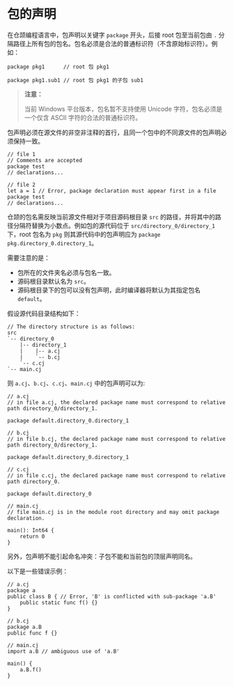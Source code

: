 # 包的声明

在仓颉编程语言中，包声明以关键字 `package` 开头，后接 root 包至当前包由 `.` 分隔路径上所有包的包名。包名必须是合法的普通标识符（不含原始标识符）。例如：

<!-- compile -->

```cangjie
package pkg1      // root 包 pkg1
```

<!-- compile -->

```cangjie
package pkg1.sub1 // root 包 pkg1 的子包 sub1
```

> **注意：**
>
> 当前 Windows 平台版本，包名暂不支持使用 Unicode 字符，包名必须是一个仅含 ASCII 字符的合法的普通标识符。

包声明必须在源文件的非空非注释的首行，且同一个包中的不同源文件的包声明必须保持一致。

<!-- compile.error -->
<!-- cfg="-p test --output-type=staticlib" -->

```cangjie
// file 1
// Comments are accepted
package test
// declarations...

// file 2
let a = 1 // Error, package declaration must appear first in a file
package test
// declarations...
```

仓颉的包名需反映当前源文件相对于项目源码根目录 `src` 的路径，并将其中的路径分隔符替换为小数点。例如包的源代码位于 `src/directory_0/directory_1` 下，root 包名为 `pkg` 则其源代码中的包声明应为 `package pkg.directory_0.directory_1`。

需要注意的是：

- 包所在的文件夹名必须与包名一致。
- 源码根目录默认名为 `src`。
- 源码根目录下的包可以没有包声明，此时编译器将默认为其指定包名 `default`。

假设源代码目录结构如下：

```text
// The directory structure is as follows:
src
`-- directory_0
    |-- directory_1
    |    |-- a.cj
    |    `-- b.cj
    `-- c.cj
`-- main.cj
```

则 `a.cj`、`b.cj`、`c.cj`、`main.cj` 中的包声明可以为:

```cangjie
// a.cj
// in file a.cj, the declared package name must correspond to relative path directory_0/directory_1.

package default.directory_0.directory_1
```

```cangjie
// b.cj
// in file b.cj, the declared package name must correspond to relative path directory_0/directory_1.

package default.directory_0.directory_1
```

```cangjie
// c.cj
// in file c.cj, the declared package name must correspond to relative path directory_0.

package default.directory_0
```

```cangjie
// main.cj
// file main.cj is in the module root directory and may omit package declaration.

main(): Int64 {
    return 0
}
```

另外，包声明不能引起命名冲突：子包不能和当前包的顶层声明同名。

以下是一些错误示例：

<!-- compile -->
<!-- cfg="-p a --output-type=staticlib" -->

```cangjie
// a.cj
package a
public class B { // Error, 'B' is conflicted with sub-package 'a.B'
    public static func f() {}
}
```

<!-- compile.error -->
<!-- cfg="-p a/B --output-type=staticlib" -->

```cangjie
// b.cj
package a.B
public func f {}
```

<!-- compile.error -->
<!-- cfg="liba.a liba.B.a" -->

```cangjie
// main.cj
import a.B // ambiguous use of 'a.B'

main() {
    a.B.f()
}
```
